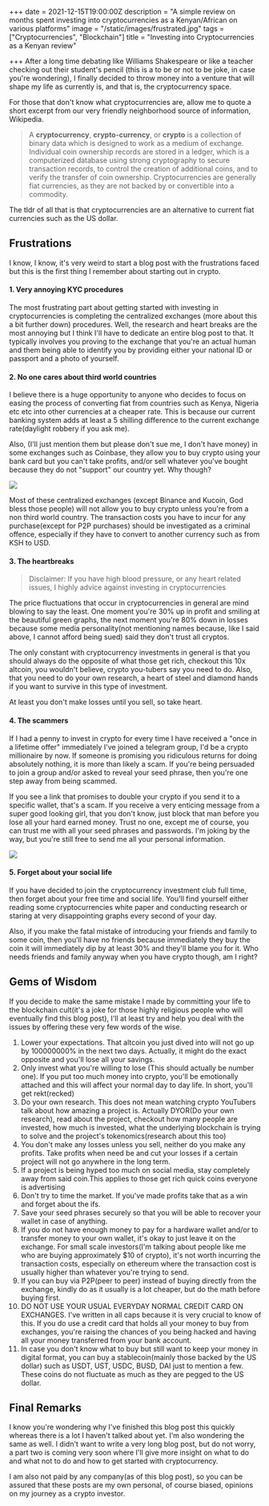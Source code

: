+++
date = 2021-12-15T19:00:00Z
description = "A simple review on months spent investing into cryptocurrencies as a Kenyan/African on various platforms"
image = "/static/images/frustrated.jpg"
tags = ["Cryptocurrencies", "Blockchain"]
title = "Investing into Cryptocurrencies as a Kenyan review"

+++
After a long time debating like Williams Shakespeare or like a teacher checking out their student's pencil (this is a to be or not to be joke, in case you're wondering), I finally decided to throw money into a venture that will shape my life as currently is, and that is, the cryptocurrency space.

For those that don't know what cryptocurrencies are, allow me to quote a short excerpt from our very friendly neighborhood source of information, Wikipedia.

> A **cryptocurrency**, **crypto-currency**, or **crypto** is a collection of binary data which is designed to work as a medium of exchange. Individual coin ownership records are stored in a ledger, which is a computerized database using strong cryptography to secure transaction records, to control the creation of additional coins, and to verify the transfer of coin ownership. Cryptocurrencies are generally fiat currencies, as they are not backed by or convertible into a commodity.

The tldr of all that is that cryptocurrencies are an alternative to current fiat currencies such as the US dollar.

## Frustrations

I know, I know, it's very weird to start a blog post with the frustrations faced but this is the first thing I remember about starting out in crypto.

#### 1. Very annoying KYC procedures

The most frustrating part about getting started with investing in cryptocurrencies is completing the centralized exchanges (more about this a bit further down) procedures. Well, the research and heart breaks are the most annoying but I think I'll have to dedicate an entire blog post to that. It typically involves you proving to the exchange that you're an actual human and them being able to identify you by providing either your national ID or passport and a photo of yourself.

#### 2. No one cares about third world countries

I believe there is a huge opportunity to anyone who decides to focus on easing the process of converting fiat from countries such as Kenya, Nigeria etc etc into other currencies at a cheaper rate. This is because our current banking system adds at least a 5 shilling difference to the current exchange rate(daylight robbery if you ask me).

Also, (I'll just mention them but please don't sue me, I don't have money) in some exchanges such as Coinbase, they allow you to buy crypto using your bank card but you can't take profits, and/or sell whatever you've bought because they do not "support" our country yet. Why though?

![](https://media.giphy.com/media/pPhyAv5t9V8djyRFJH/giphy.gif)

Most of these centralized exchanges (except Binance and Kucoin, God bless those people) will not allow you to buy crypto unless you're from a non third world country. The transaction costs you have to incur for any purchase(except for P2P purchases) should be investigated as a criminal offence, especially if they have to convert to another currency such as from KSH to USD. 

#### 3. The heartbreaks

> Disclaimer: If you have high blood pressure, or any heart related issues, I highly advice against investing in cryptocurrencies

The price fluctuations that occur in cryptocurrencies in general are mind blowing to say the least. One moment you're 30% up in profit and smiling at the beautiful green graphs, the next moment you're 80% down in losses because some media personality(not mentioning names because, like I said above, I cannot afford being sued) said they don't trust all cryptos.

The only constant with cryptocurrency investments in general is that you should always do the opposite of what those get rich, checkout this 10x altcoin, you wouldn't believe, crypto you-tubers say you need to do. Also, that you need to do your own research, a heart of steel and diamond hands if you want to survive in this type of investment.

At least you don't make losses until you sell, so take heart.

#### 4. The scammers

If I had a penny to invest in crypto for every time I have received a "once in a lifetime offer" immediately I've joined a telegram group, I'd be a crypto millionaire by now. If someone is promising you ridiculous returns for doing absolutely nothing, it is more than likely a scam. If you're being persuaded to join a group and/or asked to reveal your seed phrase, then you're one step away from being scammed.

If you see a link that promises to double your crypto if you send it to a specific wallet, that's a scam. If you receive a very enticing message from a super good looking girl, that you don't know, just block that man before you lose all your hard earned money. Trust no one, except me of course, you can trust me with all your seed phrases and passwords. I'm joking by the way, but you're still free to send me all your personal information.

![](https://media.giphy.com/media/RIjXJ2cQHeHwTboXKf/giphy.gif)

#### 5. Forget about your social life

If you have decided to join the cryptocurrency investment club full time, then forget about your free time and social life. You'll find yourself either reading some cryptocurrencies white paper and conducting research or staring at very disappointing graphs every second of your day. 

Also, if you make the fatal mistake of introducing your friends and family to some coin, then you'll have no friends because immediately they buy the coin it will immediately dip by at least 30% and they'll blame you for it. Who needs friends and family anyway when you have crypto though, am I right?

## Gems of Wisdom

If you decide to make the same mistake I made by committing your life to the blockchain cult(it's a joke for those highly religious people who will eventually find this blog post), I'll at least try and help you deal with the issues by offering these very few words of the wise.

 1. Lower your expectations. That altcoin you just dived into will not go up by 100000000% in the next two days. Actually, it might do the exact opposite and you'll lose all your savings.
 2. Only invest what you're willing to lose (This should actually be number one). If you put too much money into crypto, you'll be emotionally attached and this will affect your normal day to day life. In short, you'll get rekt(recked)
 3. Do your own research. This does not mean watching crypto YouTubers talk about how amazing a project is. Actually DYOR(Do your own research), read about the project, checkout how many people are invested, how much is invested, what the underlying blockchain is trying to solve and the project's tokenomics(research about this too)
 4. You don't make any losses unless you sell, neither do you make any profits. Take profits when need be and cut your losses if a certain project will not go anywhere in the long term. 
 5. If a project is being hyped too much on social media, stay completely away from said coin.This applies to those get rich quick coins everyone is advertising
 6. Don't try to time the market. If you've made profits take that as a win and forget about the ifs. 
 7. Save your seed phrases securely so that you will be able to recover your wallet in case of anything.
 8. If you do not have enough money to pay for a hardware wallet and/or to transfer money to your own wallet, it's okay to just leave it on the exchange. For small scale investors(I'm talking about people like me who are buying approximately $10 of crypto), it's not worth incurring the transaction costs, especially on ethereum where the transaction cost is usually higher than whatever you're trying to send.
 9. If you can buy via P2P(peer to peer) instead of buying directly from the exchange, kindly do as it usually is a lot cheaper, but do the math before buying first. 
10. DO NOT USE YOUR USUAL EVERYDAY NORMAL CREDIT CARD ON EXCHANGES. I've written in all caps because it is very crucial to know of this. If you do use a credit card that holds all your money to buy from exchanges, you're raising the chances of you being hacked and having all your money transferred from your bank account. 
11. In case you don't know what to buy but still want to keep your money in digital format, you can buy a stablecoin(mainly those backed by the US dollar) such as USDT, UST, USDC, BUSD, DAI just to mention a few. These coins do not fluctuate as much as they are pegged to the US dollar.

## Final Remarks

I know you're wondering why I've finished this blog post this quickly whereas there is a lot I haven't talked about yet. I'm also wondering the same as well. I didn't want to write a very long blog post, but do not worry, a part two is coming very soon where I'll give more insight on what to do and what not to do and how to get started with cryptocurrency. 

I am also not paid by any company(as of this blog post), so you can be assured that these posts are my own personal, of course biased, opinions on my journey as a crypto investor.